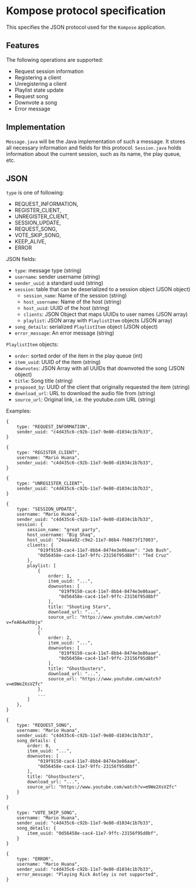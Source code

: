 # Kompose protocol specification

This specifies the JSON protocol used for the `Kompose` application.

## Features

The following operations are supported:

- Request session information
- Registering a client
- Unregistering a client
- Playlist state update
- Request song
- Downvote a song
- Error message

## Implementation

`Message.java` will be the Java implementation of such a message. It stores
all necessary information and fields for this protocol. `Session.java` holds
information about the current session, such as its name, the play queue, etc.

## JSON

`type` is one of following: 

- REQUEST_INFORMATION,
- REGISTER_CLIENT,
- UNREGISTER_CLIENT,
- SESSION_UPDATE,
- REQUEST_SONG,
- VOTE_SKIP_SONG,
- KEEP_ALIVE,
- ERROR

JSON fields:

- `type`: message type (string)
- `username`: sender username (string)
- `sender_uuid`: a standard uuid (string)
- `session`: table that can be deserialized to a session object (JSON object)
    - `session_name`: Name of the session (string)
    - `host_username`: Name of the host (string)
    - `host_uuid`: UUID of the host (string)
    - `clients`: JSON Object that maps UUIDs to user names (JSON array)
    - `playlist`: JSON array with `PlaylistItem` objects (JSON array)
- `song_details`: serialized `PlaylistItem` object (JSON object)
- `error_message`: An error message (string)

`PlaylistItem` objects:

- `order`: sorted order of the item in the play queue (int)
- `item_uuid`: UUID of the item (string)
- `downvotes`: JSON Array with all UUIDs that downvoted the song (JSON object)
- `title`: Song title (string)
- `proposed_by`: UUID of the client that originally requested the item (string)
- `download_url`: URL to download the audio file from (string)
- `source_url`: Original link, i.e. the youtube.com URL (string)

Examples:

```
{
    type: "REQUEST_INFORMATION",
    sender_uuid: "c4d435c6-c92b-11e7-9e80-d1034c1b7b33",
}
```

```
{
    type: "REGISTER_CLIENT",
    username: "Mario Huana",
    sender_uuid: "c4d435c6-c92b-11e7-9e80-d1034c1b7b33",
}
```

```
{
    type: "UNREGISTER_CLIENT",
    sender_uuid: "c4d435c6-c92b-11e7-9e80-d1034c1b7b33",
}
```

```
{
    type: "SESSION_UPDATE",
    username: "Mario Huana",
    sender_uuid: "c4d435c6-c92b-11e7-9e80-d1034c1b7b33",
    session: {
        session_name: "great party",
        host_username: "Big Shaq",
        host_uuid: "24aa4a92-c9e2-11e7-86b4-f68673f17803",
        clients: {
            "019f9150-cac4-11e7-8bb4-8474e3e86aae": "Jeb Bush",
            "0d56458e-cac4-11e7-9ffc-23156f95d8bf": "Ted Cruz"
        },
        playlist: [
            {
                order: 1,
                item_uuid: "...",
                downvotes: [
                    "019f9150-cac4-11e7-8bb4-8474e3e86aae",
                    "0d56458e-cac4-11e7-9ffc-23156f95d8bf"
                ],
                title: "Shooting Stars",
                download_url: "...",
                source_url: "https://www.youtube.com/watch?v=feA64wXhbjo"
            },
            {
                order: 2,
                item_uuid: "...",
                downvotes: [
                    "019f9150-cac4-11e7-8bb4-8474e3e86aae",
                    "0d56458e-cac4-11e7-9ffc-23156f95d8bf"
                ],
                title: "Ghostbusters",
                download_url: "...",
                source_url: "https://www.youtube.com/watch?v=m9We2XsVZfc"
            },
            ...
        ]
    },
}
```

```
{
    type: "REQUEST_SONG",
    username: "Mario Huana",
    sender_uuid: "c4d435c6-c92b-11e7-9e80-d1034c1b7b33",
    song_details: {
        order: 0,
        item_uuid: "...",
        downvotes: [
            "019f9150-cac4-11e7-8bb4-8474e3e86aae",
            "0d56458e-cac4-11e7-9ffc-23156f95d8bf"
        ],
        title: "Ghostbusters",
        download_url: "...",
        source_url: "https://www.youtube.com/watch?v=m9We2XsVZfc"
    }
}
```

```
{
    type: "VOTE_SKIP_SONG",
    username: "Mario Huana",
    sender_uuid: "c4d435c6-c92b-11e7-9e80-d1034c1b7b33",
    song_details: {
        item_uuid: "0d56458e-cac4-11e7-9ffc-23156f95d8bf",
    }
}
```

```
{
    type: "ERROR",
    username: "Mario Huana",
    sender_uuid: "c4d435c6-c92b-11e7-9e80-d1034c1b7b33",
    error_message: "Playing Rick Astley is not supported",
}
```

